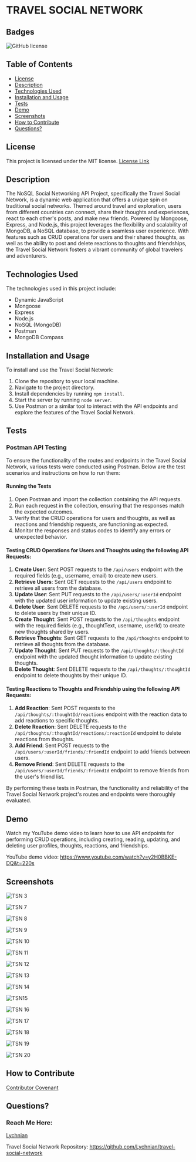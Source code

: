 # TRAVEL SOCIAL NETWORK


## Badges
![GitHub license](https://img.shields.io/badge/license-MIT-blue.svg)


## Table of Contents
* [License](#license)
* [Description](#description)
* [Technologies Used](#technology)
* [Installation and Usage](#installation-and-usage)
* [Tests](#tests)
* [Demo](#demo)
* [Screenshots](#screenshots)
* [How to Contribute](#how-to-contribute)
* [Questions?](#questions)


## License
This project is licensed under the MIT license.
[License Link](https://opensource.org/licenses/MIT)


## Description
 
The NoSQL Social Networking API Project, specifically the Travel Social Network, is a dynamic web application that offers a unique spin on traditional social networks. Themed around travel and exploration, users from different countries can connect, share their thoughts and experiences, react to each other's posts, and make new friends. Powered by Mongoose, Express, and Node.js, this project leverages the flexibility and scalability of MongoDB, a NoSQL database, to provide a seamless user experience. With features such as CRUD operations for users and their shared thoughts, as well as the ability to post and delete reactions to thoughts and friendships, the Travel Social Network fosters a vibrant community of global travelers and adventurers.


## Technologies Used
    
The technologies used in this project include:
- Dynamic JavaScript
- Mongoose
- Express
- Node.js
- NoSQL (MongoDB)
- Postman
- MongoDB Compass


## Installation and Usage
   
To install and use the Travel Social Network:
1. Clone the repository to your local machine.
2. Navigate to the project directory.
3. Install dependencies by running `npm install`.
4. Start the server by running `node server`.
5. Use Postman or a similar tool to interact with the API endpoints and explore the features of the Travel Social Network.


## Tests

### Postman API Testing
To ensure the functionality of the routes and endpoints in the Travel Social Network, various tests were conducted using Postman. Below are the test scenarios and instructions on how to run them:

#### Running the Tests
1. Open Postman and import the collection containing the API requests.
2. Run each request in the collection, ensuring that the responses match the expected outcomes.
3. Verify that the CRUD operations for users and thoughts, as well as reactions and friendship requests, are functioning as expected.
4. Monitor the responses and status codes to identify any errors or unexpected behavior.

#### Testing CRUD Operations for Users and Thoughts using the following API Requests:
1. **Create User**: Sent POST requests to the `/api/users` endpoint with the required fields (e.g., username, email) to create new users.
2. **Retrieve Users**: Sent GET requests to the `/api/users` endpoint to retrieve all users from the database.
3. **Update User**: Sent PUT requests to the `/api/users/:userId` endpoint with the updated user information to update existing users.
4. **Delete User**: Sent DELETE requests to the `/api/users/:userId` endpoint to delete users by their unique ID.
5. **Create Thought**: Sent POST requests to the `/api/thoughts` endpoint with the required fields (e.g., thoughtText, username, userId) to create new thoughts shared by users.
6. **Retrieve Thoughts**: Sent GET requests to the `/api/thoughts` endpoint to retrieve all thoughts from the database.
7. **Update Thought**: Sent PUT requests to the `/api/thoughts/:thoughtId` endpoint with the updated thought information to update existing thoughts.
8. **Delete Thought**: Sent DELETE requests to the `/api/thoughts/:thoughtId` endpoint to delete thoughts by their unique ID.

#### Testing Reactions to Thoughts and Friendship  using the following API Requests:
1. **Add Reaction**: Sent POST requests to the `/api/thoughts/:thoughtId/reactions` endpoint with the reaction data to add reactions to specific thoughts.
2. **Delete Reaction**: Sent DELETE requests to the `/api/thoughts/:thoughtId/reactions/:reactionId` endpoint to delete reactions from thoughts.
3. **Add Friend**: Sent POST requests to the `/api/users/:userId/friends/:friendId` endpoint to add friends between users.
4. **Remove Friend**: Sent DELETE requests to the `/api/users/:userId/friends/:friendId` endpoint to remove friends from the user's friend list.


By performing these tests in Postman, the functionality and reliability of the Travel Social Network project's routes and endpoints were thoroughly evaluated.


## Demo

Watch my YouTube demo video to learn how to use API endpoints for performing CRUD operations, including creating, reading, updating, and deleting user profiles, thoughts, reactions, and friendships.

YouTube demo video: 
https://www.youtube.com/watch?v=y2H0BBKE-DQ&t=220s


## Screenshots


![TSN 3](https://github.com/Lychnian/travel-social-network/assets/140586279/b74021c0-b289-4f85-8b5f-d8b21e29d354)


![TSN 7](https://github.com/Lychnian/travel-social-network/assets/140586279/a30f0ab7-068d-4bf7-8d3c-1824e4e67fb0)


![TSN 8](https://github.com/Lychnian/travel-social-network/assets/140586279/2b98c060-0721-4367-a40f-f3c59d93151b)


![TSN 9](https://github.com/Lychnian/travel-social-network/assets/140586279/3eba51b1-acaa-4ffd-82d0-bf01d2877db7)


![TSN 10](https://github.com/Lychnian/travel-social-network/assets/140586279/2e99fa5f-6418-4f93-b79a-7f26940278c7)


![TSN 11](https://github.com/Lychnian/travel-social-network/assets/140586279/5ee1d9cf-fed6-47f2-aa5e-366d505e8a78)


![TSN 12](https://github.com/Lychnian/travel-social-network/assets/140586279/015438e6-541f-4dd2-a1f5-9cdddd79d230)


![TSN 13](https://github.com/Lychnian/travel-social-network/assets/140586279/cc5a7d7a-3e60-466e-9001-806b7f1ab181)


![TSN 14](https://github.com/Lychnian/travel-social-network/assets/140586279/30a3973d-586c-4a97-ad69-fe24c224afe7)


![TSN15](https://github.com/Lychnian/travel-social-network/assets/140586279/578576bc-129b-4f9c-a933-0f6487416cf8)


![TSN 16](https://github.com/Lychnian/travel-social-network/assets/140586279/ed02b732-7dc6-474f-9e8a-b6490d42147b)


![TSN 17](https://github.com/Lychnian/travel-social-network/assets/140586279/4fc49f45-c220-4861-8568-c7cc3317d90b)


![TSN 18](https://github.com/Lychnian/travel-social-network/assets/140586279/c8ffcee8-a880-467e-bd8d-df91471e8fe6)


![TSN 19](https://github.com/Lychnian/travel-social-network/assets/140586279/07813946-e12f-4eb2-9d12-84939480abb9)


![TSN 20](https://github.com/Lychnian/travel-social-network/assets/140586279/977bfaaf-3d4b-483e-83a0-f415951307e8)



## How to Contribute
[Contributor Covenant](https://www.contributor-covenant.org/)  
   
  
## Questions?
### Reach Me Here: 
[Lychnian](https://github.com/Lychnian)

Travel Social Network Repository: 
https://github.com/Lychnian/travel-social-network


